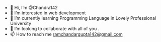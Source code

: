 - 👋 Hi, I’m @Chandra142
- 👀 I’m interested in web development 
- 🌱 I’m currently learning Programming Language in Lovely Professional University   
- 💞️ I’m looking to collaborate with all of you .
- 📫 How to reach me ramchandargupta142@gmail.com

<!---
Chandra142/Chandra142 is a ✨ special ✨ repository because its `README.md` (this file) appears on your GitHub profile.
You can click the Preview link to take a look at your changes.
--->
